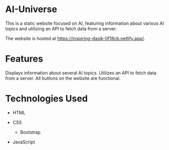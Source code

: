 # AI-Universe
This is a static website focused on AI, featuring information about various AI topics and utilizing an API to fetch data from a server. 

The website is hosted at https://inspiring-dasik-0f18cb.netlify.app/.

# Features
Displays information about several AI topics.
Utilizes an API to fetch data from a server.
All buttons on the website are functional.

# Technologies Used
- HTML
- CSS
  - Bootstrap
  
- JavaScript
